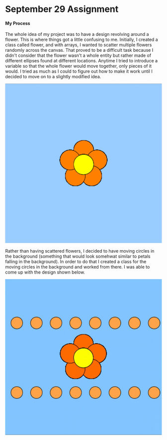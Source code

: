 # September 29 Assignment

#### My Process

The whole idea of my project was to have a design revolving around a flower. This is where things got a little confusing to me. Initially, I created a class called flower, and with arrays, I wanted to scatter multiple flowers randomly across the canvas. That proved to be a difficult task because I didn't consider that the flower wasn't a whole entity but rather made of different ellipses found at different locations. Anytime I tried to introduce a variable so that the whole flower would move together, only pieces of it would. I tried as much as I could to figure out how to make it work until I decided to move on to a slightly modified idea. 

![](FlowerDesign.png)


Rather than having scattered flowers, I decided to have moving circles in the background (something that would look somehwat similar to petals falling in the background). In order to do that I created a class for the moving circles in the background and worked from there. I was able to come up with the design shown below.

![](VideoAnimation.gif)
